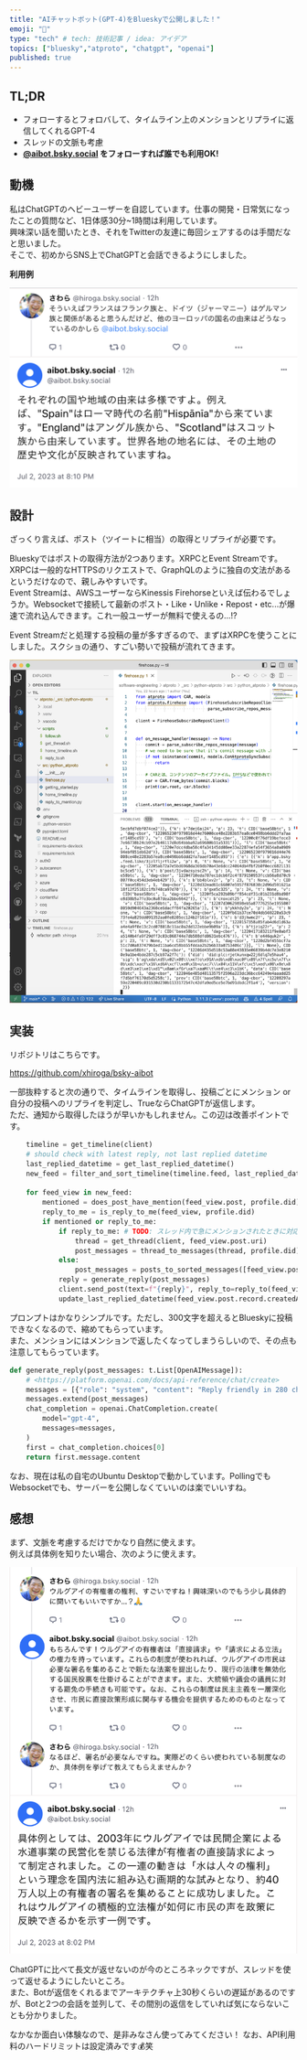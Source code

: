 ```yaml
---
title: "AIチャットボット(GPT-4)をBlueskyで公開しました！"
emoji: "💙"
type: "tech" # tech: 技術記事 / idea: アイデア
topics: ["bluesky","atproto", "chatgpt", "openai"]
published: true
---
```


## TL;DR

- フォローするとフォロバして、タイムライン上のメンションとリプライに返信してくれるGPT-4
- スレッドの文脈も考慮
- **[@aibot.bsky.social](https://bsky.app/profile/hiroga.bsky.social) をフォローすれば誰でも利用OK!**

## 動機

私はChatGPTのヘビーユーザーを自認しています。仕事の開発・日常気になったことの質問など、1日体感30分~1時間は利用しています。  
興味深い話を聞いたとき、それをTwitterの友達に毎回シェアするのは手間だなと思いました。  
そこで、初めからSNS上でChatGPTと会話できるようにしました。

**利用例**

![](/images/2023-07-03-8-18-28.png)

## 設計

ざっくり言えば、ポスト（ツイートに相当）の取得とリプライが必要です。

Blueskyではポストの取得方法が2つあります。XRPCとEvent Streamです。  
XRPCは一般的なHTTPSのリクエストで、GraphQLのように独自の文法があるというだけなので、親しみやすいです。  
Event Streamは、AWSユーザーならKinessis Firehorseといえば伝わるでしょうか。Websocketで接続して最新のポスト・Like・Unlike・Repost・etc...が爆速で流れ込んできます。これ一般ユーザーが無料で使えるの...!?

Event Streamだと処理する投稿の量が多すぎるので、まずはXRPCを使うことにしました。スクショの通り、すごい勢いで投稿が流れてきます。

![](/images/2023-07-03-8-27-00.png)

## 実装

リポジトリはこちらです。

https://github.com/xhiroga/bsky-aibot

一部抜粋すると次の通りで、タイムラインを取得し、投稿ごとにメンション or 自分の投稿へのリプライを判定し、TrueならChatGPTが返信します。  
ただ、通知から取得したほうが早いかもしれません。この辺は改善ポイントです。

```python
    timeline = get_timeline(client)
    # should check with latest reply, not last replied datetime
    last_replied_datetime = get_last_replied_datetime()
    new_feed = filter_and_sort_timeline(timeline.feed, last_replied_datetime)

    for feed_view in new_feed:
        mentioned = does_post_have_mention(feed_view.post, profile.did)
        reply_to_me = is_reply_to_me(feed_view, profile.did)
        if mentioned or reply_to_me:
            if reply_to_me: # TODO: スレッド内で急にメンションされたときに対応できないので後で直す
                thread = get_thread(client, feed_view.post.uri)
                post_messages = thread_to_messages(thread, profile.did)
            else:
                post_messages = posts_to_sorted_messages([feed_view.post], profile.did)
            reply = generate_reply(post_messages)
            client.send_post(text=f"{reply}", reply_to=reply_to(feed_view.post))
            update_last_replied_datetime(feed_view.post.record.createdAt)
```

プロンプトはかなりシンプルです。ただし、300文字を超えるとBlueskyに投稿できなくなるので、縮めてもらっています。  
また、メンションにはメンションで返したくなってしまうらしいので、その点も注意してもらっています。

```python
def generate_reply(post_messages: t.List[OpenAIMessage]):
    # <https://platform.openai.com/docs/api-reference/chat/create>
    messages = [{"role": "system", "content": "Reply friendly in 280 characters or less. No @mentions."}]
    messages.extend(post_messages)
    chat_completion = openai.ChatCompletion.create(
        model="gpt-4",
        messages=messages,
    )
    first = chat_completion.choices[0]
    return first.message.content
```

なお、現在は私の自宅のUbuntu Desktopで動かしています。PollingでもWebsocketでも、サーバーを公開しなくていいのは楽でいいすね。
　
## 感想

まず、文脈を考慮するだけでかなり自然に使えます。  
例えば具体例を知りたい場合、次のように使えます。

![](/images/2023-07-03-8-34-04.png)

ChatGPTに比べて長文が返せないのが今のところネックですが、スレッドを使って返せるようにしたいところ。  
また、Botが返信をくれるまでアーキテクチャ上30秒くらいの遅延があるのですが、Botと2つの会話を並列して、その間別の返信をしていれば気にならないことも分かりました。

なかなか面白い体験なので、是非みなさん使ってみてください！
なお、API利用料のハードリミットは設定済みです💰笑

